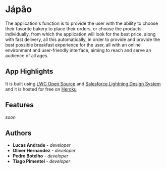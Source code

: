 # Jápão

The application's function is to provide the user with the ability to choose their favorite bakery to place their orders, or choose the products individually, from which the application will look for the best price, along with fast delivery, all this automatically, in order to provide and provide the best possible breakfast experience for the user, all with an online environment and user-friendly interface, aiming to reach and serve an audience of all ages.

## App Highlights

It is built using [LWC Open Source](https://lwc.dev/) and [Salesforce Lightning Design System](https://www.lightningdesignsystem.com) and it is hosted for free on [Heroku](https://www.heroku.com/)

## Features

*soon*

## Authors

* **Lucas Andrade** - *developer*
* **Oliver Hernandez** - *developer*
* **Pedro Botelho** - *developer*
* **Tiago Pimentel** - *developer*